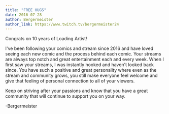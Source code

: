 ```yaml
---
title: "FREE HUGS"
date: 2016-07-28
author: Bergermeister
author_link: https://www.twitch.tv/bergermeister24
---
```


Congrats on 10 years of Loading Artist!

I've been following your comics and stream since 2016 and have loved seeing each new comic and the process behind each comic. Your streams are always top notch and great entertainment each and every week. When I first saw your streams, I was instantly hooked and haven't looked back since. You have such a positive and great personality where even as the stream and community grows, you still make everyone feel welcome and give that feeling of personal connection to all of your viewers.

Keep on striving after your passions and know that you have a great community that will continue to support you on your way.

-Bergermeister
